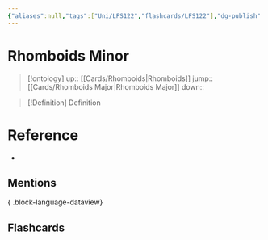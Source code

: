 ```yaml
---
{"aliases":null,"tags":["Uni/LFS122","flashcards/LFS122"],"dg-publish":true,"permalink":"/cards/rhomboids-minor/","dgPassFrontmatter":true}
---
```


# Rhomboids Minor

> [!ontology]
> up:: [[Cards/Rhomboids\|Rhomboids]]
> jump:: [[Cards/Rhomboids Major\|Rhomboids Major]]
> down:: 

> [!Definition] Definition

# Reference

- 

## Mentions


{ .block-language-dataview}

## Flashcards